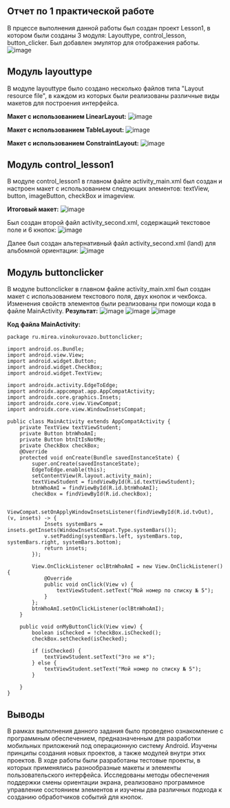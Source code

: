 **Отчет по 1 практической работе**
----
В прцессе выполнения данной работы был создан проект Lesson1, в котором были созданы 3 модуля: Layouttype, control_lesson, button_clicker. Был добавлен эмулятор для отображения работы.
![image](https://github.com/user-attachments/assets/75dde863-739f-4bee-ba1c-b2ac6382a08f)

Модуль layouttype
--
В модуле layouttype было создано несколько файлов типа "Layout resource file", в каждом из которых были реализованы различные виды макетов для построения интерфейса. 

**Макет с использованием LinearLayout:**
![image](https://github.com/user-attachments/assets/ffcc4b95-1360-4296-b3b5-e11e3c70cfd7)

**Макет с использованием TableLayout:**
![image](https://github.com/user-attachments/assets/50185fcc-5c2a-4183-8863-07eb5dd81895)

**Макет с использованием ConstraintLayout:**
![image](https://github.com/user-attachments/assets/f5529846-0393-427e-8a72-caf6c1043249)

Модуль control_lesson1
--
В модуле control_lesson1 в главном файле activity_main.xml был создан и настроен макет с использованием следующих элементов: textView, button, imageButton, checkBox и imageview.

**Итоговый макет:**
![image](https://github.com/user-attachments/assets/072e2655-1906-4865-b9c3-f52b43451f1f)

Был создан второй файл activity_second.xml, содержащий текстовое поле и 6 кнопок:
![image](https://github.com/user-attachments/assets/b0b598ba-a821-4ecb-9fb6-ea57b52e1f5f)

Далее был создан альтернативный файл activity_second.xml (land) для альбомной ориентации:
![image](https://github.com/user-attachments/assets/324e148c-5599-4754-85e1-6a4be36d02cf)

Модуль buttonclicker
--
В модуле buttonclicker в главном файле activity_main.xml был создан макет с использованием текстового поля, двух кнопок и чекбокса. Изменения свойств элементов были реализованы при помощи кода в файле MainActivity. 
**Результат:**
![image](https://github.com/user-attachments/assets/d36f8770-c53b-4d9c-8709-6d90cfebbaf2)
![image](https://github.com/user-attachments/assets/16fd18ec-7e5c-4fe7-80bb-f7e266c84ce8)
![image](https://github.com/user-attachments/assets/89ca475e-a8a1-44bc-a1ea-facdc33c12d9)


**Код файла MainActivity:**
```
package ru.mirea.vinokurovazo.buttonclicker;

import android.os.Bundle;
import android.view.View;
import android.widget.Button;
import android.widget.CheckBox;
import android.widget.TextView;

import androidx.activity.EdgeToEdge;
import androidx.appcompat.app.AppCompatActivity;
import androidx.core.graphics.Insets;
import androidx.core.view.ViewCompat;
import androidx.core.view.WindowInsetsCompat;

public class MainActivity extends AppCompatActivity {
    private TextView textViewStudent;
    private Button btnWhoAmI;
    private Button btnItIsNotMe;
    private CheckBox checkBox;
    @Override
    protected void onCreate(Bundle savedInstanceState) {
        super.onCreate(savedInstanceState);
        EdgeToEdge.enable(this);
        setContentView(R.layout.activity_main);
        textViewStudent = findViewById(R.id.textViewStudent);
        btnWhoAmI = findViewById(R.id.btnWhoAmI);
        checkBox = findViewById(R.id.checkBox);

        ViewCompat.setOnApplyWindowInsetsListener(findViewById(R.id.tvOut), (v, insets) -> {
            Insets systemBars = insets.getInsets(WindowInsetsCompat.Type.systemBars());
            v.setPadding(systemBars.left, systemBars.top, systemBars.right, systemBars.bottom);
            return insets;
        });

        View.OnClickListener oclBtnWhoAmI = new View.OnClickListener() {
            @Override
            public void onClick(View v) {
                textViewStudent.setText("Мой номер по списку № 5");
            }
        };
        btnWhoAmI.setOnClickListener(oclBtnWhoAmI);
    }

    public void onMyButtonClick(View view) {
        boolean isChecked = !checkBox.isChecked();
        checkBox.setChecked(isChecked);

        if (isChecked) {
            textViewStudent.setText("Это не я");
        } else {
            textViewStudent.setText("Мой номер по списку № 5");
        }

    }
}
```
Выводы
---
В рамках выполнения данного задания было проведено ознакомление с программным обеспечением, предназначенным для разработки мобильных приложений под операционную систему Android. Изучены принципы создания новых проектов, а также модулей внутри этих проектов. В ходе работы были разработаны тестовые проекты, в которых применялись разнообразные макеты и элементы пользовательского интерфейса. Исследованы методы обеспечения поддержки смены ориентации экрана, реализовано программное управление состоянием элементов и изучены два различных подхода к созданию обработчиков событий для кнопок.
